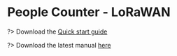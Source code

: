 # People Counter - LoRaWAN

?> Download the <a href="./pdf/IMBuildings - Quick start guide - People Counter - LoRaWAN v23.09-1.pdf" target=")blank">Quick start guide</a>

?> Download the latest manual <a href="./pdf/IMB - 11 - IMBUILDINGS - People Counter - LoRaWAN - Manual v1.5.pdf" target="_blank">here</a>